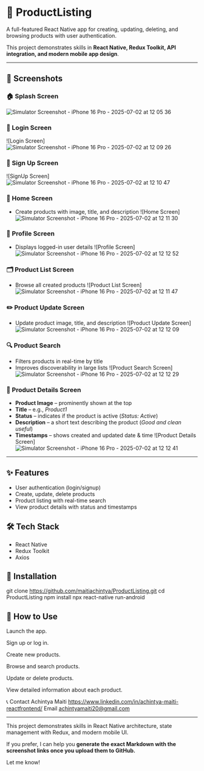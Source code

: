 # 🛒 ProductListing
A full-featured React Native app for creating, updating, deleting, and browsing products with user authentication.

This project demonstrates skills in **React Native, Redux Toolkit, API integration, and modern mobile app design**.

---

## 📸 Screenshots

### 🏠 Splash Screen
![Simulator Screenshot - iPhone 16 Pro - 2025-07-02 at 12 05 36](https://github.com/user-attachments/assets/9dbf1221-64bc-4e32-a120-c6b7ec5baa6e)

### 🔑 Login Screen
![Login Screen] ![Simulator Screenshot - iPhone 16 Pro - 2025-07-02 at 12 09 26](https://github.com/user-attachments/assets/b0ed1cb2-2a25-49a8-a472-0f9b4b9e0838)

### 📝 Sign Up Screen
![SignUp Screen] ![Simulator Screenshot - iPhone 16 Pro - 2025-07-02 at 12 10 47](https://github.com/user-attachments/assets/193e37cc-152e-4dc8-a015-dad216b3d4d0)

### 🏡 Home Screen
- Create products with image, title, and description
  ![Home Screen] ![Simulator Screenshot - iPhone 16 Pro - 2025-07-02 at 12 11 30](https://github.com/user-attachments/assets/80f94549-fa96-4394-a075-1472ae7d566a)

### 👤 Profile Screen
- Displays logged-in user details
  ![Profile Screen] ![Simulator Screenshot - iPhone 16 Pro - 2025-07-02 at 12 12 52](https://github.com/user-attachments/assets/52d60ada-1641-45dc-aad9-529fd6f30a75)

### 🗂 Product List Screen
- Browse all created products
  ![Product List Screen] ![Simulator Screenshot - iPhone 16 Pro - 2025-07-02 at 12 11 47](https://github.com/user-attachments/assets/c04fdb20-6af8-4aa1-851a-fd8ab092266a)

### ✏️ Product Update Screen
- Update product image, title, and description
  ![Product Update Screen] ![Simulator Screenshot - iPhone 16 Pro - 2025-07-02 at 12 12 09](https://github.com/user-attachments/assets/70ee0860-ced8-488e-9ba7-b63fe508be7d)

### 🔍 Product Search
- Filters products in real-time by title
- Improves discoverability in large lists
  ![Product Search Screen] ![Simulator Screenshot - iPhone 16 Pro - 2025-07-02 at 12 12 29](https://github.com/user-attachments/assets/b2ec427d-63ba-445d-be67-416e4a8c2abc)

### 📄 Product Details Screen
- **Product Image** – prominently shown at the top
- **Title** – e.g., *Product1*
- **Status** – indicates if the product is active (*Status: Active*)
- **Description** – a short text describing the product (*Good and clean useful*)
- **Timestamps** – shows created and updated date & time
  ![Product Details Screen] ![Simulator Screenshot - iPhone 16 Pro - 2025-07-02 at 12 12 41](https://github.com/user-attachments/assets/2dce0e5e-0a89-4af4-aaa7-110997956dde)

---
## ✨ Features
- User authentication (login/signup)
- Create, update, delete products
- Product listing with real-time search
- View product details with status and timestamps

## 🛠 Tech Stack
- React Native
- Redux Toolkit
- Axios

## 🚀 Installation
git clone https://github.com/maitiachintya/ProductListing.git
cd ProductListing
npm install
npx react-native run-android

## 🚀 How to Use
Launch the app.

Sign up or log in.

Create new products.

Browse and search products.

Update or delete products.

View detailed information about each product.


📞 Contact
Achintya Maiti
https://www.linkedin.com/in/achintya-maiti-reactfrontend/
Email
achintyamaiti20@gmail.com

---
This project demonstrates skills in React Native architecture, state management with Redux, and modern mobile UI.

If you prefer, I can help you **generate the exact Markdown with the screenshot links once you upload them to GitHub.**

Let me know!
